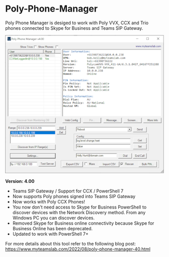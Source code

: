 # Poly-Phone-Manager

Poly Phone Manager is desiged to work with Poly VVX, CCX and Trio phones connected to Skype for Business and Teams SIP Gateway.

![Image](https://github.com/jamescussen/Poly-Phone-Manager/raw/main/PolyPhoneManager4.00sm.png)

**Version: 4.00**
- Teams SIP Gateway / Support for CCX / PowerShell 7
- Now supports Poly phones signed into Teams SIP Gateway
- Now works with Poly CCX Phones!
- You now don't need access to Skype for Business PowerShell to discover devices with the Network Discovery method. From any Windows PC you can discover devices.
- Removed Skype for Business online connectivity because Skype for Business Online has been deprecated.
- Updated to work with PowerShell 7+

For more details about this tool refer to the following blog post: https://www.myteamslab.com/2022/08/poly-phone-manager-40.html


